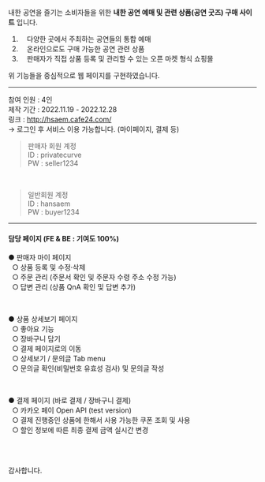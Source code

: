 내한 공연을 즐기는 소비자들을 위한 **내한 공연 예매 및 관련 상품(공연 굿즈) 구매 사이트** 입니다. 

1. 　다양한 곳에서 주최하는 공연들의 통합 예매 
2. 　온라인으로도 구매 가능한 공연 관련 상품
3. 　판매자가 직접 상품 등록 및 관리할 수 있는 오픈 마켓 형식 쇼핑몰

위 기능들을 중심적으로 웹 페이지를 구현하였습니다.

<hr> 

참여 인원 : 4인
<br>
제작 기간 : 2022.11.19 - 2022.12.28
<br>
링크 : http://hsaem.cafe24.com/
<br>
→ 로그인 후 서비스 이용 가능합니다. (마이페이지, 결제 등) 

> 판매자 회원 계정      <br>
>ID   :  privatecurve  <br>
>PW :  seller1234

<br>
 
> 일반회원 계정        <br>
>ID   :  hansaem       <br>
>PW :  buyer1234


<hr>

<h4> 담당 페이지 (FE & BE : 기여도 100%) </h4>

● 판매자 마이 페이지                                                  <br>
&nbsp;  ○ 상품 등록 및 수정·삭제                                      <br>
&nbsp;  ○ 주문 관리 (주문서 확인 및 주문자 수령 주소 수정 가능)        <br>
&nbsp;  ○ 답변 관리 (상품 QnA 확인 및 답변 추가)                      
 
<br>

● 상품 상세보기 페이지                                                <br>
&nbsp;  ○ 좋아요 기능                                                 <br>
&nbsp;  ○ 장바구니 담기                                               <br>
&nbsp;  ○ 결제 페이지로의 이동                                        <br>
&nbsp;  ○ 상세보기 / 문의글 Tab menu                                  <br>
&nbsp;  ○ 문의글 확인(비밀번호 유효성 검사) 및 문의글 작성 

<br>

● 결제 페이지 (바로 결제 / 장바구니 결제)                             <br>
&nbsp;  ○ 카카오 페이 Open API (test version)                        <br>
&nbsp;  ○ 결제 진행중인 상품에 한해서 사용 가능한 쿠폰 조회 및 사용   <br>
&nbsp;  ○ 할인 정보에 따른 최종 결제 금액 실시간 변경                 

<br><br>

감사합니다. 
  
